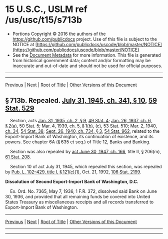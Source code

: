 ---
---

# 15 U.S.C., USLM ref /us/usc/t15/s713b

* Portions Copyright © 2016 the authors of the https://github.com/publicdocs project.
  Use of this file is subject to the NOTICE at [https://github.com/publicdocs/uscode/blob/master/NOTICE](https://github.com/publicdocs/uscode/blob/master/NOTICE)
* See the [Document Metadata](././../../../../..//README.md) for more information.
  This file is generated from historical government data; content and/or formatting may be inaccurate and out-of-date and should not be used for official purposes.

----------
----------

[Previous](./../../../../..//us/usc/t15/ch15/schI/m__us_usc_t15_s713a–14.md) | [Next](./../../../../..//us/usc/t15/ch15/schI/m__us_usc_t15_s713c.md) | [Root of Title](./../../../../../) | [Other Versions of this Document](https://publicdocs.github.io/go/links?ns=uslm&ref=%2Fus%2Fusc%2Ft15%2Fs713b)

## § 713b. Repealed. [July 31, 1945, ch. 341, § 10][/us/act/1945-07-31/ch341/s10], [59 Stat. 529][/us/stat/59/529]

    Section, acts [Jan. 31, 1935, ch. 2, § 9][/us/act/1935-01-31/ch2/s9], [49 Stat. 4][/us/stat/49/4]; [Jan. 26, 1937, ch. 6, § 2(a)][/us/act/1937-01-26/ch6/s2/a], [50 Stat. 5][/us/stat/50/5]; [Mar. 4, 1939, ch. 5, § 1(b)][/us/act/1939-03-04/ch5/s1/b], (c), [53 Stat. 510][/us/stat/53/510]; [Mar. 2, 1940, ch. 34][/us/act/1940-03-02/ch34], [54 Stat. 38][/us/stat/54/38]; [Sept. 26, 1940, ch. 734, § 3][/us/act/1940-09-26/ch734/s3], [54 Stat. 962][/us/stat/54/962], related to the Export-Import Bank of Washington, its continuation of existence, and its powers. See chapter 6A (§ 635 et seq.) of Title 12, Banks and Banking.

    Section was also repealed by [act June 30, 1947, ch. 166][/us/act/1947-06-30/ch166], title II, § 206(m), [61 Stat. 208][/us/stat/61/208].

    Section 10 of act July 31, 1945, which repealed this section, was repealed by [Pub. L. 102–429, title I, § 121(c)(1)][/us/pl/102/429/s121/c/1], Oct. 21, 1992, [106 Stat. 2199][/us/stat/106/2199].

 __Dissolution of Second Export-Import Bank of Washington, D.C.__ 

    Ex. Ord. No. 7365, May 7, 1936, 1 F.R. 372, dissolved said Bank on June 30, 1936, and provided that all remaining funds be covered into United States Treasury as miscellaneous receipts and all records transferred to Export-Import Bank of Washington.

----------

[Previous](./../../../../..//us/usc/t15/ch15/schI/m__us_usc_t15_s713a–14.md) | [Next](./../../../../..//us/usc/t15/ch15/schI/m__us_usc_t15_s713c.md) | [Root of Title](./../../../../../) | [Other Versions of this Document](https://publicdocs.github.io/go/links?ns=uslm&ref=%2Fus%2Fusc%2Ft15%2Fs713b)

----------
----------

[/us/act/1945-07-31/ch341/s10]: https://publicdocs.github.io/go/links?ns=uslm&ref=%2Fus%2Fact%2F1945-07-31%2Fch341%2Fs10
[/us/stat/59/529]: https://publicdocs.github.io/go/links?ns=uslm&ref=%2Fus%2Fstat%2F59%2F529
[/us/act/1935-01-31/ch2/s9]: https://publicdocs.github.io/go/links?ns=uslm&ref=%2Fus%2Fact%2F1935-01-31%2Fch2%2Fs9
[/us/stat/49/4]: https://publicdocs.github.io/go/links?ns=uslm&ref=%2Fus%2Fstat%2F49%2F4
[/us/act/1937-01-26/ch6/s2/a]: https://publicdocs.github.io/go/links?ns=uslm&ref=%2Fus%2Fact%2F1937-01-26%2Fch6%2Fs2%2Fa
[/us/stat/50/5]: https://publicdocs.github.io/go/links?ns=uslm&ref=%2Fus%2Fstat%2F50%2F5
[/us/act/1939-03-04/ch5/s1/b]: https://publicdocs.github.io/go/links?ns=uslm&ref=%2Fus%2Fact%2F1939-03-04%2Fch5%2Fs1%2Fb
[/us/stat/53/510]: https://publicdocs.github.io/go/links?ns=uslm&ref=%2Fus%2Fstat%2F53%2F510
[/us/act/1940-03-02/ch34]: https://publicdocs.github.io/go/links?ns=uslm&ref=%2Fus%2Fact%2F1940-03-02%2Fch34
[/us/stat/54/38]: https://publicdocs.github.io/go/links?ns=uslm&ref=%2Fus%2Fstat%2F54%2F38
[/us/act/1940-09-26/ch734/s3]: https://publicdocs.github.io/go/links?ns=uslm&ref=%2Fus%2Fact%2F1940-09-26%2Fch734%2Fs3
[/us/stat/54/962]: https://publicdocs.github.io/go/links?ns=uslm&ref=%2Fus%2Fstat%2F54%2F962
[/us/act/1947-06-30/ch166]: https://publicdocs.github.io/go/links?ns=uslm&ref=%2Fus%2Fact%2F1947-06-30%2Fch166
[/us/stat/61/208]: https://publicdocs.github.io/go/links?ns=uslm&ref=%2Fus%2Fstat%2F61%2F208
[/us/pl/102/429/s121/c/1]: https://publicdocs.github.io/go/links?ns=uslm&ref=%2Fus%2Fpl%2F102%2F429%2Fs121%2Fc%2F1
[/us/stat/106/2199]: https://publicdocs.github.io/go/links?ns=uslm&ref=%2Fus%2Fstat%2F106%2F2199


